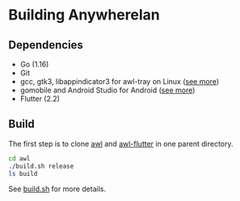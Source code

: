 # Building Anywherelan

## Dependencies
  * Go (1.16)
  * Git
  * gcc, gtk3, libappindicator3 for awl-tray on Linux ([see more](https://github.com/anywherelan/systray#platform-notes))
  * gomobile and Android Studio for Android ([see more](https://pkg.go.dev/golang.org/x/mobile/cmd/gomobile))
  * Flutter (2.2)

## Build

The first step is to clone [awl](https://github.com/anywherelan/awl) and [awl-flutter](https://github.com/anywherelan/awl-flutter) in one parent directory.

```bash
cd awl
./build.sh release
ls build
```

See [build.sh](build.sh) for more details.
